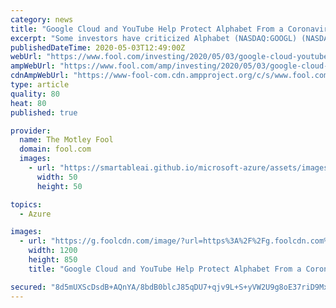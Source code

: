 ```yaml
---
category: news
title: "Google Cloud and YouTube Help Protect Alphabet From a Coronavirus Disaster"
excerpt: "Some investors have criticized Alphabet (NASDAQ:GOOGL) (NASDAQ:GOOG) for being the least diversified among the tech titans. Microsoft has its software, cloud, and hardware empire;"
publishedDateTime: 2020-05-03T12:49:00Z
webUrl: "https://www.fool.com/investing/2020/05/03/google-cloud-youtube-protect-alphabet-coronavirus.aspx"
ampWebUrl: "https://www.fool.com/amp/investing/2020/05/03/google-cloud-youtube-protect-alphabet-coronavirus.aspx"
cdnAmpWebUrl: "https://www-fool-com.cdn.ampproject.org/c/s/www.fool.com/amp/investing/2020/05/03/google-cloud-youtube-protect-alphabet-coronavirus.aspx"
type: article
quality: 80
heat: 80
published: true

provider:
  name: The Motley Fool
  domain: fool.com
  images:
    - url: "https://smartableai.github.io/microsoft-azure/assets/images/organizations/fool.com-50x50.jpg"
      width: 50
      height: 50

topics:
  - Azure

images:
  - url: "https://g.foolcdn.com/image/?url=https%3A%2F%2Fg.foolcdn.com%2Feditorial%2Fimages%2F570704%2Fman-touching-magnifying-glass-button-on-floating-search-bar-internet-google-search-engine.jpg&w=1200&op=resize"
    width: 1200
    height: 850
    title: "Google Cloud and YouTube Help Protect Alphabet From a Coronavirus Disaster"

secured: "8d5mUXScDsdB+AQnYA/8bdB0blcJ85qDU7+qjv9L+S+yVW2U9g8oE37riD9MxZGCdZPPIkAvMjEzz7vc6inlscJ0PCdw47Aby7kcq/avhBQ7OXjiskKATv0KrboIXpabWWgzGLPgkxaxQKvKcCuUQXp/sp+FxDS9yOhmBlLkuGb6gL8KVab1SbtAt7NGBCVY6gZhKglNIuuasx0QqYc6WcTqGdgxS2TrhrIKNV9SwMfc8Z4m9eYmBuEGiSycBjZZa76Y4MHJ4qMw9pPwO/4ClobFg6xaaR18XQRiWxHoM8FZ12/Mz5ya43QA4QVxNiTr;EP+mb3ct4IuGwrReTBJWGA=="
---
```


